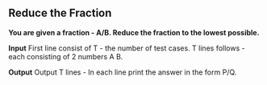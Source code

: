 ## Reduce the Fraction

**You are given a fraction - A/B.
Reduce the fraction to the lowest possible.**

**Input**
First line consist of T - the number of test cases. T lines follows - each consisting of 2 numbers A B.

**Output**
Output T lines - In each line print the answer in the form P/Q.
